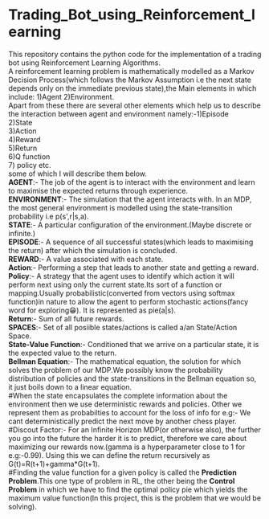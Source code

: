 # Trading_Bot_using_Reinforcement_learning
This repository contains the python code for the implementation of a trading bot using Reinforcement Learning Algorithms.<br/>
A reinforcement learning problem is mathematically modelled as a Markov Decision Process(which follows the Markov Assumption i.e the next state depends only on the immediate previous state),the Main elements in which include: 1)Agent 2)Environment.<br/>
Apart from these there are several other elements which help us to describe the interaction between agent and environment namely:-1)Episode <br/> 
2)State <br/>
3)Action <br/>
4)Reward <br/>
5)Return <br/>
6)Q function <br/>
7) policy etc. <br/>
some of which I will describe them below.<br/>
**AGENT**:- The job of the agent is to interact with the environment and learn to maximise the expected returns through experience.<br/>
**ENVIRONMENT**:- The simulation that the agent interacts with. In an MDP, the most general environment is modelled using the state-transition probability i.e p(s',r|s,a).<br/>
**STATE**:- A particular configuration of the environment.(Maybe discrete or infinite.)<br/>
**EPISODE**:- A sequence of all successful states(which leads to maximising the return) after which the simulation is concluded.<br/>
**REWARD**:- A value associated with each state.<br/>
**Action**:- Performing a step that leads to another state and getting a reward.<br/>
**Policy**:- A strategy that the agent uses to identify which action it will perform next using only the current state.Its sort of a function or mapping.Usually probabilistic(converted from vectors using softmax function)in nature to allow the agent to perform stochastic actions(fancy word for exploring😁). It is represented as pie(a|s).<br/>
**Return**:- Sum of all future rewards.<br/>
**SPACES**:- Set of all posiible states/actions is called a/an State/Action Space.<br/>
**State-Value Function**:- Conditioned that we arrive on a particular state, it is the expected value to the return.<br/>
**Bellman Equation**:- The mathematical equation, the solution for which solves the problem of our MDP.We possibly know the probability distribution of policies and the state-transitions in the Bellman equation so, it just boils down to a linear equation. <br/>
#When the state encapsulates the complete information about the environment then we use deterministic rewards and policies. Other we represent them as probabilties to account for the loss of info for e.g:- We cant deterministically predict the next move by another chess player.<br/>
#Discout Factor:- For an Infinite Horizon MDP(or otherwise also), the further you go into the future the harder it is to predict, therefore we care about maximizing our rewards now.(gamma is a hyperparameter close to 1 for e.g:-0.99). Using this we can define the return recursively as G(t)=R(t+1)+gamma*G(t+1).<br/>
#Finding the value function for a given policy is called the **Prediction Problem**.This one type of problem in RL, the other being the **Control Problem** in which we have to find the optimal policy pie which yields the maximum value function(In this project, this is the problem that we would be solving).<br/>

